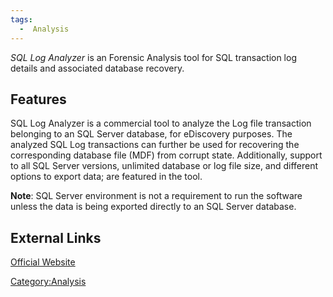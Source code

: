 ```yaml
---
tags:
  -  Analysis
---
```

*SQL Log Analyzer* is an Forensic Analysis tool for SQL transaction log
details and associated database recovery.

## Features

SQL Log Analyzer is a commercial tool to analyze the Log file
transaction belonging to an SQL Server database, for eDiscovery
purposes. The analyzed SQL Log transactions can further be used for
recovering the corresponding database file (MDF) from corrupt state.
Additionally, support to all SQL Server versions, unlimited database or
log file size, and different options to export data; are featured in the
tool.

**Note**: SQL Server environment is not a requirement to run the
software unless the data is being exported directly to an SQL Server
database.

## External Links

[Official Website](http://www.systoolsgroup.com/)

[Category:Analysis](category:analysis.md)
